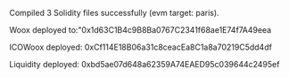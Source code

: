 Compiled 3 Solidity files successfully (evm target: paris).


Woox deployed to:"0x1d63C1B4c9B8Ba0767C2341f68ae1E74f7A49eea

ICOWoox deployed: 0xCf114E18B06a31c8ceacEa8C1a8a70219C5dd4df

Liquidity deployed: 0xbd5ae07d648a62359A74EAED95c039644c2495ef